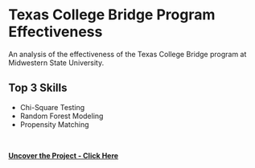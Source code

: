 # Texas College Bridge Program Effectiveness
An analysis of the effectiveness of the Texas College Bridge program at Midwestern State University.  

## Top 3 Skills

* Chi-Square Testing
* Random Forest Modeling
* Propensity Matching
<br>

**[<i class="fa-solid fa-up-right-from-square"></i> Uncover the Project - Click Here](https://github.com/darinjyoung/Data-Science-Projects/blob/main/Texas%20College%20Bridge%20Program%20Effectiveness.pdf)**
